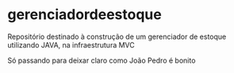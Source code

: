 # gerenciadordeestoque
Repositório destinado à construção de um gerenciador de estoque utilizando JAVA, na infraestrutura MVC

Só passando para deixar claro como João Pedro é bonito
